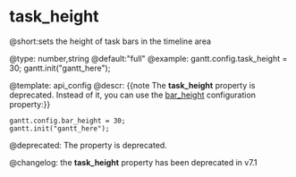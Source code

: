 task_height
=============
@short:sets the height of task bars in the timeline area
	

@type: number,string
@default:"full"
@example:
gantt.config.task_height = 30;
gantt.init("gantt_here");

@template:	api_config
@descr:
{{note The **task_height** property is deprecated. Instead of it, you can use the [bar_height](api/gantt_bar_height_config.md) configuration property:}}

~~~
gantt.config.bar_height = 30;
gantt.init("gantt_here");
~~~

@deprecated: The property is deprecated.


@changelog: the **task_height** property has been deprecated in v7.1